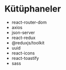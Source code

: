 







# Kütüphaneler

- react-router-dom
- axios
- json-server
- react-redux 
- @reduxjs/toolkit
- uuid
- react-icons
- react-toastify
- sass